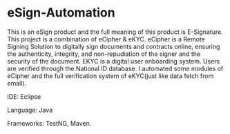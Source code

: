 # eSign-Automation
This is an eSign product and the full meaning of this product is E-Signature. This project is a combination of eCipher & eKYC. eCipher is a Remote Signing Solution to digitally sign documents and contracts online, ensuring the authenticity, integrity, and non-repudiation of the signer and the security of the document. EKYC is a digital user onboarding system. Users are verified through the National ID database. I automated some modules of eCipher and the full verification system of eKYC(just like data fetch from email).






IDE: Eclipse



Language: Java


Frameworks: TestNG, Maven.

